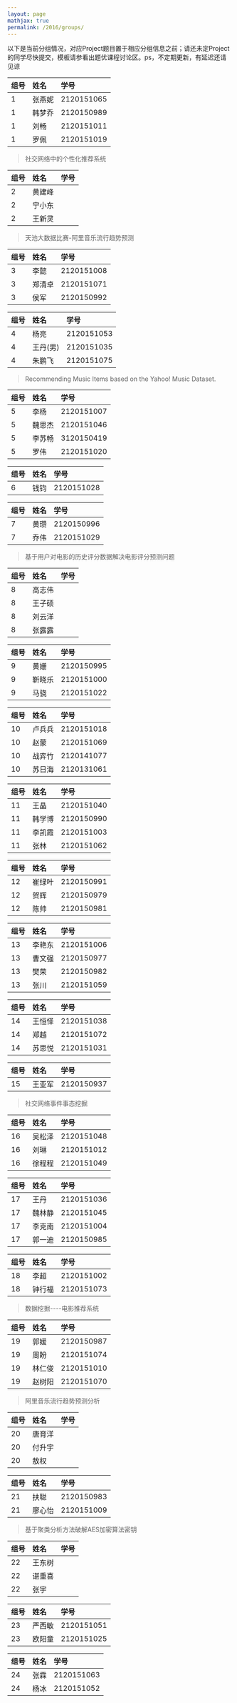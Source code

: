 ```yaml
---
layout: page
mathjax: true
permalink: /2016/groups/
---
```


以下是当前分组情况，对应Project题目置于相应分组信息之前；请还未定Project的同学尽快提交，模板请参看出题优课程讨论区。ps，不定期更新，有延迟还请见谅

|组号|姓名|学号|
|:-------------|:-------------|:-----|
|1|张燕妮|2120151065|
|1|韩梦乔|2120150989|
|1|刘畅|2120151011|
|1|罗佩|2120151019|

> 社交网络中的个性化推荐系统

|组号|姓名|学号|
|:-------------|:-------------|:-----|
|2|黄建峰||
|2|宁小东||
|2|王新灵||

> 天池大数据比赛-阿里音乐流行趋势预测

|组号|姓名|学号|
|:-------------|:-------------|:-----|
|3|李懿|2120151008|
|3|郑清卓|2120151071|
|3|侯军|2120150992|

|组号|姓名|学号|
|:-------------|:-------------|:-----|
|4|杨亮|2120151053|
|4|王丹(男)|2120151035|
|4|朱鹏飞|2120151075|

> Recommending Music Items based on the Yahoo! Music Dataset.

|组号|姓名|学号|
|:-------------|:-------------|:-----|
|5|李杨|2120151007|
|5|魏思杰|2120151046|
|5|李苏畅|3120150419|
|5|罗伟|2120151020|


|组号|姓名|学号|
|:-------------|:-------------|:-----|
|6|钱钧|2120151028|

|组号|姓名|学号|
|:-------------|:-------------|:-----|
|7|黄瓒|2120150996|
|7|乔伟|2120151029|

> 基于用户对电影的历史评分数据解决电影评分预测问题

|组号|姓名|学号|
|:-------------|:-------------|:-----|
|8|高志伟||
|8|王子硕||
|8|刘云洋||
|8|张露露||

|组号|姓名|学号|
|:-------------|:-------------|:-----|
|9|黄姗|2120150995|
|9|靳晓乐|2120151000|
|9|马骁|2120151022|https://github.com/Marshall0304/DataMiningFirstHomework.git

|组号|姓名|学号|
|:-------------|:-------------|:-----|
|10|卢兵兵|2120151018|
|10|赵蒙|2120151069|
|10|战弈竹|2120141077|
|10|苏日海|2120131061|

|组号|姓名|学号|
|:-------------|:-------------|:-----|
|11|王晶|2120151040|
|11|韩学博|2120150990|
|11|李凯霞|2120151003|
|11|张林|2120151062|

|组号|姓名|学号|
|:-------------|:-------------|:-----|
|12|崔绿叶|2120150991|
|12|贺辉|2120150979|
|12|陈帅|2120150981|

|组号|姓名|学号|
|:-------------|:-------------|:-----|
|13|李艳东|2120151006|
|13|曹文强|2120150977|
|13|樊荣|2120150982|
|13|张川|2120151059|

|组号|姓名|学号|
|:-------------|:-------------|:-----|
|14|王恒怿|2120151038|
|14|郑越|2120151072|
|14|苏思悦|2120151031|

|组号|姓名|学号|
|:-------------|:-------------|:-----|
|15|王亚军|2120150937|

> 社交网络事件事态挖掘

|组号|姓名|学号|
|:-------------|:-------------|:-----|
|16|吴松泽|2120151048|
|16|刘琳|2120151012|
|16|徐程程|2120151049|

|组号|姓名|学号|
|:-------------|:-------------|:-----|
|17|王丹|2120151036|
|17|魏林静|2120151045|
|17|李克南|2120151004|
|17|郭一迪|2120150985|

|组号|姓名|学号|
|:-------------|:-------------|:-----|
|18|李超|2120151002|
|18|钟行福|2120151073|

> 数据挖掘----电影推荐系统

|组号|姓名|学号|
|:-------------|:-------------|:-----|
|19|郭媛|2120150987|
|19|周盼|2120151074|
|19|林仁俊 |2120151010|
|19|赵树阳 |2120151070|

> 阿里音乐流行趋势预测分析

|组号|姓名|学号|
|:-------------|:-------------|:-----|
|20|唐育洋||
|20|付升宇||
|20|敖权||

|组号|姓名|学号|
|:-------------|:-------------|:-----|
|21|扶聪|2120150983|
|21|廖心怡|2120151009|

> 基于聚类分析方法破解AES加密算法密钥

|组号|姓名|学号|
|:-------------|:-------------|:-----|
|22|王东树||
|22|谌重喜||
|22|张宇||

|组号|姓名|学号|
|:-------------|:-------------|:-----|
|23|严西敏|2120151051|
|23|欧阳童|2120151025|

|组号|姓名|学号|
|:-------------|:-------------|:-----|
|24|张霖|2120151063|
|24|杨冰|2120151052|
